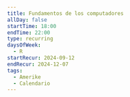 ```yaml
---
title: Fundamentos de los computadores
allDay: false
startTime: 18:00
endTime: 22:00
type: recurring
daysOfWeek:
  - R
startRecur: 2024-09-12
endRecur: 2024-12-07
tags:
  - Amerike
  - Calendario
---
```

